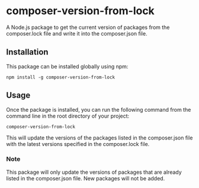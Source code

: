 # composer-version-from-lock

A Node.js package to get the current version of packages from the composer.lock file and write it into the composer.json file.

## Installation

This package can be installed globally using npm:

```
npm install -g composer-version-from-lock
```

## Usage

Once the package is installed, you can run the following command from the command line in the root directory of your project:

```
composer-version-from-lock
```

This will update the versions of the packages listed in the composer.json file with the latest versions specified in the composer.lock file.

### Note

This package will only update the versions of packages that are already listed in the composer.json file. New packages will not be added.
